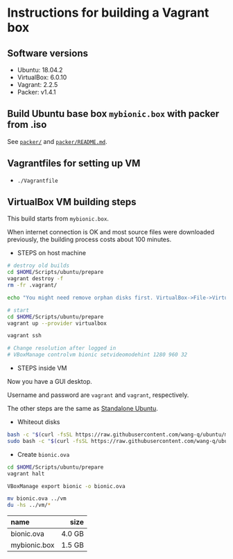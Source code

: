 # Instructions for building a Vagrant box

## Software versions

* Ubuntu: 18.04.2
* VirtualBox: 6.0.10
* Vagrant: 2.2.5
* Packer: v1.4.1

## Build Ubuntu base box `mybionic.box` with packer from .iso

See [`packer/`](../packer) and [`packer/README.md`](../packer/README.md).

## Vagrantfiles for setting up VM

* `./Vagrantfile`

## VirtualBox VM building steps

This build starts from `mybionic.box`.

When internet connection is OK and most source files were downloaded previously, the building
process costs about 100 minutes.

* STEPS on host machine

```bash
# destroy old builds
cd $HOME/Scripts/ubuntu/prepare
vagrant destroy -f
rm -fr .vagrant/

echo "You might need remove orphan disks first. VirtualBox->File->Virtual Media Manager."

# start
cd $HOME/Scripts/ubuntu/prepare
vagrant up --provider virtualbox

vagrant ssh

# Change resolution after logged in
# VBoxManage controlvm bionic setvideomodehint 1280 960 32

```

* STEPS inside VM

Now you have a GUI desktop.

Username and password are `vagrant` and `vagrant`, respectively.

The other steps are the same as [Standalone Ubuntu](../README.md).

* Whiteout disks

```bash
bash -c "$(curl -fsSL https://raw.githubusercontent.com/wang-q/ubuntu/master/prepare/90-cleanup-user.sh)"
sudo bash -c "$(curl -fsSL https://raw.githubusercontent.com/wang-q/ubuntu/master/prepare/91-cleanup.sh)"

```

* Create `bionic.ova`

```bash
cd $HOME/Scripts/ubuntu/prepare
vagrant halt

VBoxManage export bionic -o bionic.ova

mv bionic.ova ../vm
du -hs ../vm/*

```

| name         |   size |
|:-------------|-------:|
| bionic.ova   | 4.0 GB |
| mybionic.box | 1.5 GB |
